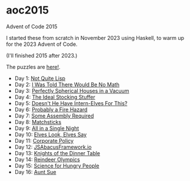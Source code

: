 # aoc2015
Advent of Code 2015

I started these from scratch in November 2023 using Haskell, to warm up for the 2023 Advent of Code.

(I'll finished 2015 after 2023.)

The puzzles are [here!](https://adventofcode.com/2015).

* Day 1: [Not Quite Lisp](https://github.com/jimflood/aoc2015/blob/main/src/Day1.hs)
* Day 2: [I Was Told There Would Be No Math](https://github.com/jimflood/aoc2015/blob/main/src/Day2.hs)
* Day 3: [Perfectly Spherical Houses in a Vacuum](https://github.com/jimflood/aoc2015/blob/main/src/Day3.hs)
* Day 4: [The Ideal Stocking Stuffer](https://github.com/jimflood/aoc2015/blob/main/src/Day4.hs)
* Day 5: [Doesn't He Have Intern-Elves For This?](https://github.com/jimflood/aoc2015/blob/main/src/Day5.hs)
* Day 6: [Probably a Fire Hazard](https://github.com/jimflood/aoc2015/blob/main/src/Day6.hs)
* Day 7: [Some Assembly Required](https://github.com/jimflood/aoc2015/blob/main/src/Day7.hs)
* Day 8: [Matchsticks](https://github.com/jimflood/aoc2015/blob/main/src/Day8.hs)
* Day 9: [All in a Single Night](https://github.com/jimflood/aoc2015/blob/main/src/Day9.hs)
* Day 10: [Elves Look, Elves Say](https://github.com/jimflood/aoc2015/blob/main/src/Day10.hs)
* Day 11: [Corporate Policy](https://github.com/jimflood/aoc2015/blob/main/src/Day11.hs)
* Day 12: [JSAbacusFramework.io](https://github.com/jimflood/aoc2015/blob/main/src/Day12.hs)
* Day 13: [Knights of the Dinner Table](https://github.com/jimflood/aoc2015/blob/main/src/Day13.hs)
* Day 14: [Reindeer Olympics](https://github.com/jimflood/aoc2015/blob/main/src/Day14.hs)
* Day 15: [Science for Hungry People](https://github.com/jimflood/aoc2015/blob/main/src/Day15.hs)
* Day 16: [Aunt Sue](https://github.com/jimflood/aoc2015/blob/main/src/Day16.hs)
